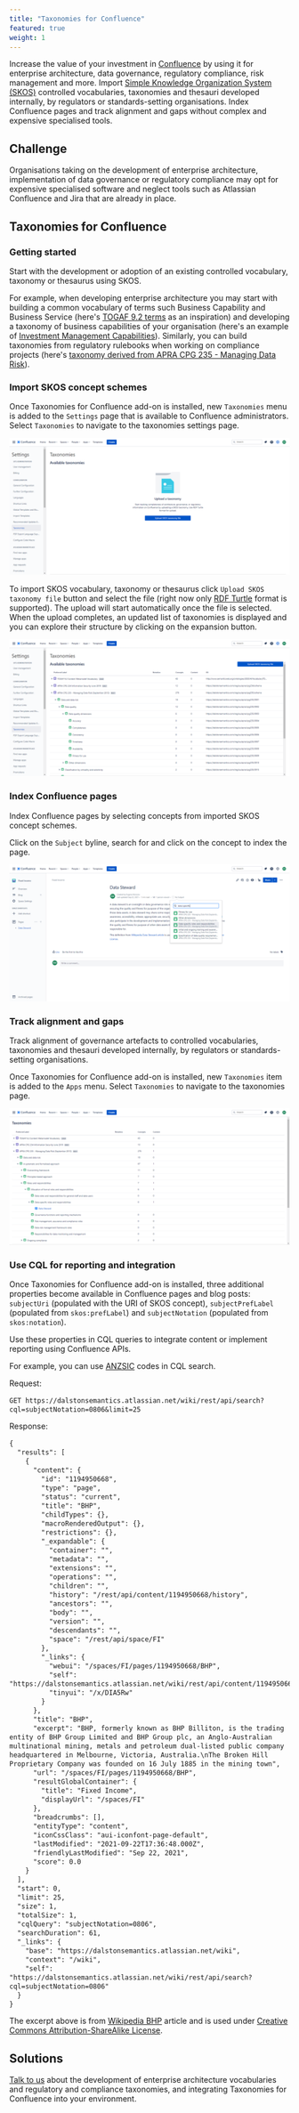 ```yaml
---
title: "Taxonomies for Confluence"
featured: true
weight: 1
---
```


Increase the value of your investment in [Confluence](https://www.atlassian.com/software/confluence) by using it for enterprise architecture, data governance, regulatory compliance, risk management and more. Import [Simple Knowledge Organization System (SKOS)](https://www.w3.org/2004/02/skos/) controlled vocabularies, taxonomies and thesauri developed internally, by regulators or standards-setting organisations. Index Confluence pages and track alignment and gaps without complex and expensive specialised tools.

## Challenge

Organisations taking on the development of enterprise architecture, implementation of data governance or regulatory compliance may opt for expensive specialised software and neglect tools such as Atlassian Confluence and Jira that are already in place.

## Taxonomies for Confluence

### Getting started

Start with the development or adoption of an existing controlled vocabulary, taxonomy or thesaurus using SKOS.

For example, when developing enterprise architecture you may start with building a common vocabulary of terms such Business Capability and Business Service (here's [TOGAF 9.2 terms](https://github.com/cadmiumkitty/togaf-content-metamodel-ontology) as an inspiration) and developing a taxonomy of business capabilities of your organisation (here's an example of [Investment Management Capabilities](https://github.com/cadmiumkitty/imc-taxonomy)). Similarly, you can build taxonomies from regulatory rulebooks when working on compliance projects (here's [taxonomy derived from APRA CPG 235 - Managing Data Risk](https://github.com/cadmiumkitty/cpg235-taxonomy)).

### Import SKOS concept schemes

Once Taxonomies for Confluence add-on is installed, new `Taxonomies` menu is added to the `Settings` page that is available to Confluence administrators. Select `Taxonomies` to navigate to the taxonomies settings page.

![Import SKOS taxonomies](/images/tfc/01-import-taxonomies.png)

To import SKOS vocabulary, taxonomy or thesaurus click `Upload SKOS taxonomy file` button and select the file (right now only [RDF Turtle](https://www.w3.org/TR/turtle/) format is supported). The upload will start automatically once the file is selected. When the upload completes, an updated list of taxonomies is displayed and you can explore their structure by clicking on the expansion button.

![Explore SKOS imported taxonomies](/images/tfc/03-imported-taxonomies-expanded.png)

### Index Confluence pages

Index Confluence pages by selecting concepts from imported SKOS concept schemes.

Click on the `Subject` byline, search for and click on the concept to index the page.

![Index Confluence Pages](/images/tfc/04-index.png)

### Track alignment and gaps

Track alignment of governance artefacts to controlled vocabularies, taxonomies and thesauri developed internally, by regulators or standards-setting organisations.

Once Taxonomies for Confluence add-on is installed, new `Taxonomies` item is added to the `Apps` menu. Select `Taxonomies` to navigate to the taxonomies page.

![Track Alignment](/images/tfc/06-taxonomies-track.png)

### Use CQL for reporting and integration

Once Taxonomies for Confluence add-on is installed, three additional properties become available in Confluence pages and blog posts: `subjectUri` (populated with the URI of SKOS concept), `subjectPrefLabel` (populated from `skos:prefLabel`) and `subjectNotation` (populated from `skos:notation`).

Use these properties in CQL queries to integrate content or implement reporting using Confluence APIs.

For example, you can use [ANZSIC](https://www.abs.gov.au/ausstats/abs@.nsf/Latestproducts/1292.0Search12006%20(Revision%202.0)) codes in CQL search.

Request:

```
GET https://dalstonsemantics.atlassian.net/wiki/rest/api/search?cql=subjectNotation=0806&limit=25
```

Response:

```
{
  "results": [
    {
      "content": {
        "id": "1194950668",
        "type": "page",
        "status": "current",
        "title": "BHP",
        "childTypes": {},
        "macroRenderedOutput": {},
        "restrictions": {},
        "_expandable": {
          "container": "",
          "metadata": "",
          "extensions": "",
          "operations": "",
          "children": "",
          "history": "/rest/api/content/1194950668/history",
          "ancestors": "",
          "body": "",
          "version": "",
          "descendants": "",
          "space": "/rest/api/space/FI"
        },
        "_links": {
          "webui": "/spaces/FI/pages/1194950668/BHP",
          "self": "https://dalstonsemantics.atlassian.net/wiki/rest/api/content/1194950668",
          "tinyui": "/x/DIA5Rw"
        }
      },
      "title": "BHP",
      "excerpt": "BHP, formerly known as BHP Billiton, is the trading entity of BHP Group Limited and BHP Group plc, an Anglo-Australian multinational mining, metals and petroleum dual-listed public company headquartered in Melbourne, Victoria, Australia.\nThe Broken Hill Proprietary Company was founded on 16 July 1885 in the mining town",
      "url": "/spaces/FI/pages/1194950668/BHP",
      "resultGlobalContainer": {
        "title": "Fixed Income",
        "displayUrl": "/spaces/FI"
      },
      "breadcrumbs": [],
      "entityType": "content",
      "iconCssClass": "aui-iconfont-page-default",
      "lastModified": "2021-09-22T17:36:48.000Z",
      "friendlyLastModified": "Sep 22, 2021",
      "score": 0.0
    }
  ],
  "start": 0,
  "limit": 25,
  "size": 1,
  "totalSize": 1,
  "cqlQuery": "subjectNotation=0806",
  "searchDuration": 61,
  "_links": {
    "base": "https://dalstonsemantics.atlassian.net/wiki",
    "context": "/wiki",
    "self": "https://dalstonsemantics.atlassian.net/wiki/rest/api/search?cql=subjectNotation=0806"
  }
}
```

The excerpt above is from [Wikipedia BHP](https://en.wikipedia.org/wiki/BHP) article and is used under [Creative Commons Attribution-ShareAlike License](https://en.wikipedia.org/wiki/Wikipedia:Text_of_Creative_Commons_Attribution-ShareAlike_3.0_Unported_License).

## Solutions

[Talk to us](/contact) about the development of enterprise architecture vocabularies and regulatory and compliance taxonomies, and integrating Taxonomies for Confluence into your environment.